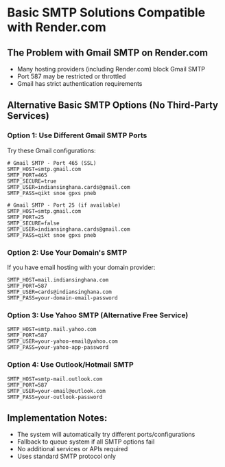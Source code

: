 # Basic SMTP Solutions Compatible with Render.com

## The Problem with Gmail SMTP on Render.com
- Many hosting providers (including Render.com) block Gmail SMTP
- Port 587 may be restricted or throttled
- Gmail has strict authentication requirements

## Alternative Basic SMTP Options (No Third-Party Services)

### Option 1: Use Different Gmail SMTP Ports
Try these Gmail configurations:

```env
# Gmail SMTP - Port 465 (SSL)
SMTP_HOST=smtp.gmail.com
SMTP_PORT=465
SMTP_SECURE=true
SMTP_USER=indiansinghana.cards@gmail.com
SMTP_PASS=qikt snoe gpxs pneb

# Gmail SMTP - Port 25 (if available)
SMTP_HOST=smtp.gmail.com
SMTP_PORT=25
SMTP_SECURE=false
SMTP_USER=indiansinghana.cards@gmail.com
SMTP_PASS=qikt snoe gpxs pneb
```

### Option 2: Use Your Domain's SMTP
If you have email hosting with your domain provider:

```env
SMTP_HOST=mail.indiansinghana.com
SMTP_PORT=587
SMTP_USER=cards@indiansinghana.com
SMTP_PASS=your-domain-email-password
```

### Option 3: Use Yahoo SMTP (Alternative Free Service)
```env
SMTP_HOST=smtp.mail.yahoo.com
SMTP_PORT=587
SMTP_USER=your-yahoo-email@yahoo.com
SMTP_PASS=your-yahoo-app-password
```

### Option 4: Use Outlook/Hotmail SMTP
```env
SMTP_HOST=smtp-mail.outlook.com
SMTP_PORT=587
SMTP_USER=your-email@outlook.com
SMTP_PASS=your-outlook-password
```

## Implementation Notes:
- The system will automatically try different ports/configurations
- Fallback to queue system if all SMTP options fail
- No additional services or APIs required
- Uses standard SMTP protocol only